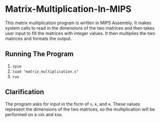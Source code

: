 # Matrix-Multiplication-In-MIPS
This matrix multiplication program is written in MIPS Assembly. It makes system calls to read in the dimensions of the two matrices and then takes user input to fill the matrices with integer values. It then multiplies the two matrices and formats the output.

## Running The Program
1. ```spim```
2. ```load "matrix_multiplication.s"```
3. ```run```

## Clarification
The program asks for input in the form of ```n```, ```k```, and ```m```. These values represent the dimensions of the two matrices, so the multiplication will be performed on a ```n```x```k``` and ```k```x```m```.
